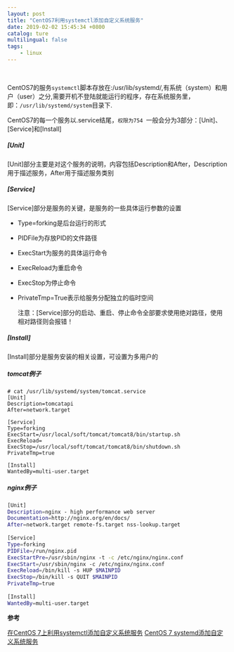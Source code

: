 ```yaml
---
layout: post
title: "CentOS7利用systemctl添加自定义系统服务"
date: 2019-02-02 15:45:34 +0800
catalog: ture  
multilingual: false
tags: 
    - linux
---
```

​	



​	CentOS7的服务`systemctl`脚本存放在:/usr/lib/systemd/,有系统（system）和用户（user）之分,需要开机不登陆就能运行的程序，存在系统服务里，即：`/usr/lib/systemd/system`目录下.

​	CentOS7的每一个服务以.service结尾，`权限为754 `一般会分为3部分：[Unit]、[Service]和[Install]

##### **[Unit]**

[Unit]部分主要是对这个服务的说明，内容包括Description和After，Description用于描述服务，After用于描述服务类别

##### **[Service]**

[Service]部分是服务的关键，是服务的一些具体运行参数的设置

- Type=forking是后台运行的形式

- PIDFile为存放PID的文件路径

- ExecStart为服务的具体运行命令

- ExecReload为重启命令

- ExecStop为停止命令

- PrivateTmp=True表示给服务分配独立的临时空间

  

  注意：[Service]部分的启动、重启、停止命令全部要求使用绝对路径，使用相对路径则会报错！

##### **[Install]**

[Install]部分是服务安装的相关设置，可设置为多用户的

##### tomcat例子

```shell
# cat /usr/lib/systemd/system/tomcat.service
[Unit]  
Description=tomcatapi  
After=network.target  
   
[Service]  
Type=forking  
ExecStart=/usr/local/soft/tomcat/tomcat8/bin/startup.sh  
ExecReload=  
ExecStop=/usr/local/soft/tomcat/tomcat8/bin/shutdown.sh  
PrivateTmp=true  
   
[Install]  
WantedBy=multi-user.target  
```

##### nginx例子

```bash
[Unit]
Description=nginx - high performance web server
Documentation=http://nginx.org/en/docs/
After=network.target remote-fs.target nss-lookup.target
 
[Service]
Type=forking
PIDFile=/run/nginx.pid
ExecStartPre=/usr/sbin/nginx -t -c /etc/nginx/nginx.conf
ExecStart=/usr/sbin/nginx -c /etc/nginx/nginx.conf
ExecReload=/bin/kill -s HUP $MAINPID
ExecStop=/bin/kill -s QUIT $MAINPID
PrivateTmp=true
 
[Install]
WantedBy=multi-user.target
```



**参考**

[在CentOS 7上利用systemctl添加自定义系统服务](https://blog.csdn.net/yuanguozhengjust/article/details/38019923 )
[CentOS 7 systemd添加自定义系统服务](https://my.oschina.net/liucao/blog/470458)


